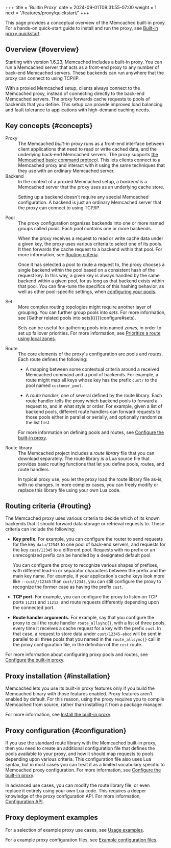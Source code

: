 +++
title = 'Builtin Proxy'
date = 2024-09-01T09:31:55-07:00
weight = 1
next = '/features/proxy/quickstart/'
+++

This page provides a conceptual overview of the Memcached built-in proxy. For a hands-on quick-start guide to install and run the proxy, see [Built-in proxy quickstart]({{<proxy_base_path>}}quickstart).

## Overview {#overview}

Starting with version 1.6.23, Memcached includes a built-in proxy. You can run a Memcached server that acts as a front-end proxy to any number of back-end Memcached servers. These backends can run anywhere that the proxy can connect to using TCP/IP.

With a proxied Memcached setup, clients always connect to the Memcached proxy, instead of connecting directly to the back-end Memcached servers. The proxy forwards cache requests to pools of backends that you define. This setup can provide improved load balancing and fault tolerance to applications with high-demand caching needs.

## Key concepts {#concepts}

<dl>
<dt>Proxy</dt>
<dd>
The Memcached <em>built-in proxy</em> runs as a front-end interface between client applications that need to read or write cached data, and the underlying back-end Memcached servers. The proxy supports <a href="/protocols/basic">the Memcached basic command protocol</a>. This lets clients connect to a Memcached proxy and interact with it using the same techniques that they use with an ordinary Memcached server.
</dd>

<dt>Backend</dt>
<dd>
In the context of a proxied Memcached setup, a <em>backend</em> is a Memcached server that the proxy uses as an underlying cache store.

Setting up a backend doesn't require any special Memcached configuration. A backend is just an ordinary Memcached server that the proxy can connect to using TCP/IP.
</dd>

<dt>Pool</dt>
<dd>
The proxy configuration organizes backends into one or more named groups called <em>pools</em>. Each pool contains one or more backends.

When the proxy receives a request to read or write cache data under a given key, the proxy uses various criteria to select one of its pools. It then forwards the cache request to a backend within that pool. For more information, see [Routing criteria](#routing).

Once it has selected a pool to route a request to, the proxy chooses a single backend within the pool based on a consistent hash of the request key. In this way, a given key is always handled by the same backend within a given pool, for as long as that backend exists within that pool. You can fine-tune the specifics of this hashing behavior, as well as other pool-specific settings, when [configuring your pools]({{<proxy_base_path>}}configure#pools).
</dd>

<dt>Set</dt>
<dd>
More complex routing topologies might require another layer of grouping. You can further group pools into <em>sets</em>. For more information, see [Gather related pools into sets]({{<proxy_base_path>}}configure#sets).

Sets can be useful for gathering pools into named <em>zones</em>, in order to set up failover priorities. For more information, see [Prioritize a route using local zones]({{<proxy_base_path>}}configure#zones).
</dd>

<dt>Route</dt>
<dd>
The core elements of the proxy's configuration are pools and <em>routes</em>. Each route defines the following:

* A mapping between some contextual criteria around a received Memcached command and a pool of backends. For example, a route might map all keys whose key has the prefix `cust/` to the pool named `customer_pool`.

* A _route handler_, one of several defined by the route library. Each route handler tells the proxy which backend pools to forward a request to, and in what style or order. For example, given a list of backend pools, different route handlers can forward requests to those pools either in parallel or serially, and optionally randomize the list first.

For more information on defining pools and routes, see [Configure the built-in proxy]({{<proxy_base_path>}}configure).
</dd>

<dt>Route library</dt>
<dd>
The Memcached project includes a <em>route library</em> file that you can download separately. The route library is a Lua source file that provides basic routing functions that let you define pools, routes, and route handlers.

In typical proxy use, you let the proxy load the route library file as-is, with no changes. In more complex cases, you can freely modify or replace this library file using your own Lua code.
</dd>
</dl>

## Routing criteria {#routing}

The Memcached proxy uses various criteria to decide which of its known backends that it should forward data storage or retrieval requests to. These criteria can include the following:

* **Key prefix.** For example, you can configure the router to send requests for the key `data/12345` to one pool of back-end servers, and requests for the key `cust/12345` to a different pool. Requests with no prefix or an unrecognized prefix can be handled by a designated default pool.

    You can configure the proxy to recognize various shapes of prefixes, with different lead-in or separator characters between the prefix and the main key name. For example, if your application's cache keys look more like `--cust//12345` than `cust/12345`, you can still configure the proxy to recognize the former case as having the prefix `cust`.

* **TCP port.** For example, you can configure the proxy to listen on TCP ports `11211` and `11212`, and route requests differently depending upon the connected port.

* **Route handler arguments.** For example, say that you configure the proxy to call the route handler `route_allsync{}`, with a list of three pools, every time it receives a cache request for a key with the prefix `cust`. In that case, a request to store data under `cust/12345-abcd` will be sent in parallel to all three pools that you named in the `route_allsync{}` call in the proxy configuration file, in the definition of the `cust` route.

For more information about configuring proxy pools and routes, see [Configure the built-in proxy]({{<proxy_base_path>}}configure).

## Proxy installation {#installation}

Memcached lets you use its built-in proxy features only if you build the Memcached binary with those features enabled. Proxy features aren't enabled by default. For this reason, using the proxy requires you to compile Memcached from source, rather than installing it from a package manager.

For more information, see [Install the built-in proxy]({{<proxy_base_path>}}install).

## Proxy configuration {#configuration}

If you use the standard route library with the Memcached built-in proxy, then you need to create an additional configuration file that defines the pools available to your proxy, and how it should map requests to pools depending upon various criteria. This configuration file also uses Lua syntax, but in most cases you can treat it as a limited vocabulary specific to Memcached proxy configuration. For more information, see [Configure the built-in proxy]({{<proxy_base_path>}}configure).

In advanced use cases, you can modify the route library file, or even replace it entirely using your own Lua code. This requires a deeper knowledge of the proxy configuration API. For more information, [Configuration API]({{<legacy_proxy_base_path>}}#configuration_api).

## Proxy deployment examples

For a selection of example proxy use cases, see [Usage examples]({{<legacy_proxy_base_path>}}examples).

For a example proxy configuration files, see [Example configuration files]({{<proxy_base_path>}}configure#examples).
